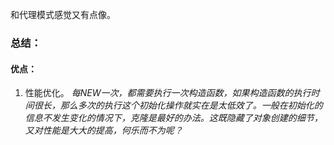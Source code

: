 和代理模式感觉又有点像。


### 总结：
#### 优点：
1. 性能优化。       *每NEW一次，都需要执行一次构造函数，如果构造函数的执行时间很长，那么多次的执行这个初始化操作就实在是太低效了。一般在初始化的信息不发生变化的情况下，克隆是最好的办法。这既隐藏了对象创建的细节，又对性能是大大的提高，何乐而不为呢？*
 